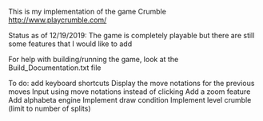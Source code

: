 This is my implementation of the game Crumble
http://www.playcrumble.com/

Status as of 12/19/2019:
The game is completely playable but there are still some features that I would like to add

For help with building/running the game, look at the Build_Documentation.txt file

To do:
add keyboard shortcuts
Display the move notations for the previous moves
Input using move notations instead of clicking
Add a zoom feature
Add alphabeta engine
Implement draw condition
Implement level crumble (limit to number of splits)
